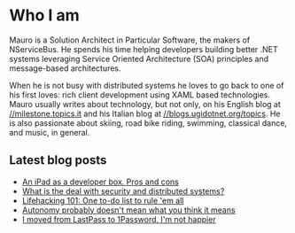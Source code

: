 # Who I am

Mauro is a Solution Architect in Particular Software, the makers of NServiceBus. He spends his time helping developers building better .NET systems leveraging Service Oriented Architecture (SOA) principles and message-based architectures.

When he is not busy with distributed systems he loves to go back to one of his first loves: rich client development using XAML based technologies. Mauro usually writes about technology, but not only, on his English blog at [//milestone.topics.it](https://milestone.topics.it) and his Italian blog at [//blogs.ugidotnet.org/topics](https://blogs.ugidotnet.org/topics). He is also passionate about skiing, road bike riding, swimming, classical dance, and music, in general.

## Latest blog posts

<!--START_SECTION:feed-->
* [An iPad as a developer box. Pros and cons](https:&#x2F;&#x2F;milestone.topics.it&#x2F;2023&#x2F;01&#x2F;12&#x2F;develop-on-ipad.html)
* [What is the deal with security and distributed systems?](https:&#x2F;&#x2F;milestone.topics.it&#x2F;2022&#x2F;11&#x2F;01&#x2F;security-and-soa.html)
* [Lifehacking 101: One to-do list to rule &#39;em all](https:&#x2F;&#x2F;milestone.topics.it&#x2F;2022&#x2F;09&#x2F;19&#x2F;one-list-to-rule-them-all.html)
* [Autonomy probably doesn&#39;t mean what you think it means](https:&#x2F;&#x2F;milestone.topics.it&#x2F;2022&#x2F;09&#x2F;05&#x2F;autonomy.html)
* [I moved from LastPass to 1Password. I&#39;m not happier](https:&#x2F;&#x2F;milestone.topics.it&#x2F;2022&#x2F;08&#x2F;09&#x2F;one-password.html)
<!--END_SECTION:feed-->
